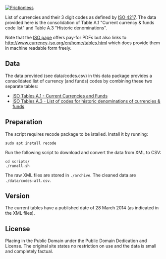 [![Frictionless](https://github.com/roll/currency-codes/actions/workflows/frictionless.yaml/badge.svg)](https://repository.frictionlessdata.io/report?user=roll&repo=currency-codes&flow=frictionless)

List of currencies and their 3 digit codes as defined by [ISO 4217][iso-4217]. The data
provided here is the consolidation of Table A.1 "Current currency & funds code list" and
Table A.3 "Historic denominations".

Note that the [ISO page][iso-4217] offers pay-for PDFs but also links to
<http://www.currency-iso.org/en/home/tables.html> which does provide them in machine
readable form freely.

[iso-4217]: http://www.currency-iso.org/en/home/tables.html

## Data

The data provided (see data/codes.csv) in this data package provides a
consolidated list of currency (and funds) codes by combining these two
separate tables:

* [ISO Tables A.1 - Current Currencies and Funds][a1]
* [ISO Tables A.3 - List of codes for historic denominations of currencies & funds][a3]

[a1]: http://www.currency-iso.org/en/home/tables/table-a1.html
[a3]: http://www.currency-iso.org/en/home/tables/table-a3.html

## Preparation

The script requires recode package to be istalled. Install it by running:

`sudo apt install recode`

Run the following script to download and convert the data from XML to
CSV:

```
cd scripts/
./runall.sh
```

The raw XML files are stored in `./archive`. The cleaned data are
`./data/codes-all.csv`.

## Version

The current tables have a published date of 28 March 2014 (as indicated
in the XML files).

## License

Placing in the Public Domain under the Public Domain Dedication and License.
The original site states no restriction on use and the data is small and
completely factual.


